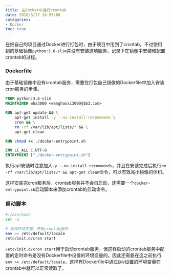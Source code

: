```yaml
---
title: 在Docker中运行crontab
date: 2018/3/17 16:55:00
categories:
- Docker
toc: true
---
```


在把自己的项目通过Docker进行打包时，由于项目中用到了crontab，不过使用到的基础镜像`python:3.6-slim`并没有安装这项服务，记录下在镜像中安装和配置crontab的过程。

### Dockerfile
由于基础镜像中没有crontab服务，需要在打包自己镜像的Dockerfile中加入安装cron服务的步骤。

```Dockerfile
FROM python:3.6-slim
MAINTAINER whx3000 <wanghaoxi3000@163.com>

RUN apt-get update && \
    apt-get install -y --no-install-recommends \
    cron && \
    rm -rf /var/lib/apt/lists/* && \
    apt-get clean

RUN chmod +x ./docker-entrypoint.sh

ENV LC_ALL C.UTF-8
ENTRYPOINT ["./docker-entrypoint.sh"]
```

执行apt安装时注意加入`-y --no-install-recommends`，并且在安装完成后执行`rm -rf /var/lib/apt/lists/* && apt-get clean`命令，可以有效减小镜像的体积。

这样安装完cron服务后，crontab服务并不会自启动，还需要一个`docker-entrypoint.sh`启动脚本来添加crontab的启动命令。

### 启动脚本
```bash
#!/bin/bash
set -x

# 保存环境变量，开启crontab服务
env >> /etc/default/locale
/etc/init.d/cron start
```

`/etc/init.d/cron start`用于启动crontab服务，但这样启动的crontab服务中配置的定时命令是没有Dockerfile中设置的环境变量的。因此还需要在这之前执行`env >> /etc/default/locale`，这样有Dockerfile中通过`ENV`设置的环境变量在crontab中就可以正常读取了。
